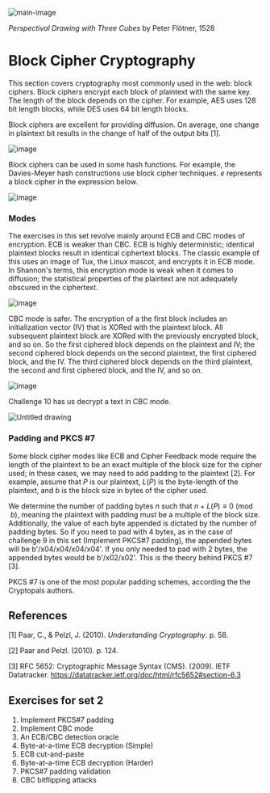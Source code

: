 ![main-image](https://github.com/andykeefe/andykeefe/assets/154836099/6dfaab0f-5988-4563-a4e1-f86161f31ee8)


_Perspectival Drawing with Three Cubes_ by Peter Flötner, 1528


# Block Cipher Cryptography

This section covers cryptography most commonly used in the web: block ciphers. Block ciphers encrypt each block of plaintext with the same key. The length of the block depends on the cipher. For example, AES uses 128 bit length blocks, while DES uses 64 bit length blocks. 

Block ciphers are excellent for providing diffusion. On average, one change in plaintext bit results in the change of half of the output bits [1]. 

![image](https://github.com/andykeefe/andykeefe/assets/154836099/0c8d1475-36f8-4915-8121-9de7d2fb5569)

Block ciphers can be used in some hash functions. For example, the Davies-Meyer hash constructions use block cipher techniques. _e_ represents a block cipher in the expression below.

![image](https://github.com/andykeefe/andykeefe/assets/154836099/5c5097d0-defb-411a-ac74-aa32f22d187e)

### Modes

The exercises in this set revolve mainly around ECB and CBC modes of encryption. ECB is weaker than CBC. ECB is highly deterministic; identical plaintext blocks result in identical ciphertext blocks. The classic example of this uses an image of Tux, the Linux mascot, and encrypts it in ECB mode. In Shannon's terms, this encryption mode is weak when it comes to diffusion; the statistical properties of the plaintext are not adequately obscured in the ciphertext.

![image](https://github.com/andykeefe/andykeefe/assets/154836099/4ac81e17-b078-493f-b094-3cc15ce13d05)

CBC mode is safer. The encryption of a the first block includes an initialization vector (IV) that is XORed with the plaintext block. All subsequent plaintext block are XORed with the previously encrypted block, and so on. So the first ciphered block depends on the plaintext and IV; the second ciphered block depends on the second plaintext, the first ciphered block, and the IV. The third ciphered block depends on the third plaintext, the second and first ciphered block, and the IV, and so on.

![image](https://github.com/andykeefe/andykeefe/assets/154836099/a0796044-f6cc-40c1-b043-7f03fcbe42b7)

Challenge 10 has us decrypt a text in CBC mode. 

![Untitled drawing](https://github.com/andykeefe/cryptopals/assets/154836099/d01a25c7-b068-4b5a-9220-372ee90f7279)


### Padding and PKCS #7

Some block cipher modes like ECB and Cipher Feedback mode require the length of the plaintext to be an exact multiple of the block size for the cipher used; in these cases, we may need to add padding to the plaintext [2]. For example, assume that $`P `$ is our plaintext, $` L(P) `$ is the byte-length of the plaintext, and $` b `$ is the block size in bytes of the cipher used. 

We determine the number of padding bytes _n_ such that $` n + L(P) \equiv 0 \pmod{b}`$, meaning the plaintext with padding must be a multiple of the block size. Additionally, the value of each byte appended is dictated by the number of padding bytes. So if you need to pad with 4 bytes, as in the case of challenge 9 in this set (Implement PKCS#7 padding), the appended bytes will be b'/x04/x04/x04/x04'. If you only needed to pad with 2 bytes, the appended bytes would be b'/x02/x02'. This is the theory behind PKCS #7 [3]. 

PKCS #7 is one of the most popular padding schemes, according the the Cryptopals authors. 

## References

[1] Paar, C., & Pelzl, J. (2010). _Understanding Cryptography_. p. 58.

[2] Paar and Pelzl. (2010). p. 124.

[3] RFC 5652: Cryptographic Message Syntax (CMS). (2009). IETF Datatracker. https://datatracker.ietf.org/doc/html/rfc5652#section-6.3

## Exercises for set 2


1. Implement PKCS#7 padding
2. Implement CBC mode
3. An ECB/CBC detection oracle
4. Byte-at-a-time ECB decryption (Simple)
5. ECB cut-and-paste
6. Byte-at-a-time ECB decryption (Harder)
7. PKCS#7 padding validation
8. CBC bitflipping attacks
